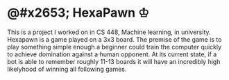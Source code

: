 # @#x2653; HexaPawn &#x2654;

This is a project I worked on in CS 448, Machine learning, in university. Hexapawn is a game played on a 3x3 board. The premise of the game
is to play something simple enough a beginner could train the computer quickly to achieve domination against a human opponent. At its
current state, if a bot is able to remember roughly 11-13 boards it will have an incredibly high likelyhood of winning all following games.
